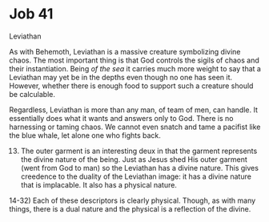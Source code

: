 # Job 41

Leviathan

As with Behemoth, Leviathan is a massive creature symbolizing divine chaos.
The most important thing is that God controls the sigils of chaos and their instantiation.
Being _of the sea_ it carries much more weight to say that a Leviathan may yet be in the depths even though no one has seen it.
However, whether there is enough food to support such a creature should be calculable.

Regardless, Leviathan is more than any man, of team of men, can handle.
It essentially does what it wants and answers only to God.
There is no harnessing or taming chaos.
We cannot even snatch and tame a pacifist like the blue whale, let alone one who fights back.


13) The outer garment is an interesting deux in that the garment represents the divine nature of the being.
  Just as Jesus shed His outer garment (went from God to man) so the Leviathan has a divine nature.
  This gives creedence to the duality of the Leviathan image: it has a divine nature that is implacable.
  It also has a physical nature.

14-32) Each of these descriptors is clearly physical.
  Though, as with many things, there is a dual nature and the physical is a reflection of the divine.